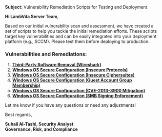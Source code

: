 **Subject:** Vulnerability Remediation Scripts for Testing and Deployment

**Hi LambVda Server Team,**

Based on our initial vulnerability scan and assessment, we have created a set of scripts to help you tackle the initial remediation efforts. These scripts target key vulnerabilities and can be easily integrated into your deployment platform (e.g., SCCM). Please test them before deploying to production.

### Vulnerabilities and Remediations:
1. [**Third-Party Software Removal (Wireshark)**](https://github.com/suhailtashi/VM-program-Simulation/blob/main/Remediation%20Scripts/remediation-wireshark-uninstall.ps1)
2. [**Windows OS Secure Configuration (Insecure Protocols)**](https://github.com/suhailtashiVM-program-Simulation/blob/main/Remediation%20Scripts/toggle-protocols.ps1)
3. [**Windows OS Secure Configuration (Insecure Ciphersuites)**](https://github.com/suhailtashi/VM-program-Simulation/blob/main/Remediation%20Scripts/toggle-cipher-suites.ps1)
4. [**Windows OS Secure Configuration (Guest Account Group Membership)**](https://github.com/suhailtashi/VM-program-Simulation/blob/main/Remediation%20Scripts/toggle-guest-local-administrators.ps1)
5. [**Windows OS Secure Configuration (CVE-2013-3900 Mitigation)**](https://github.com/suhailtashi/VM-program-Simulation/blob/main/Remediation%20Scripts/CVE-2013-3900%20Mitigation.ps1)
6. [**Windows OS Secure Configuration (SMB Signing Enforcement)**](https://github.com/suhailtashi/VM-program-Simulation/blob/main/Remediation%20Scripts/SMB%20Signing%20Required%20enforcement.ps1)

Let me know if you have any questions or need any adjustments!

Best regards,

**Suhail Al-Tashi, Security Analyst**<br/>
**Governance, Risk, and Compliance**
